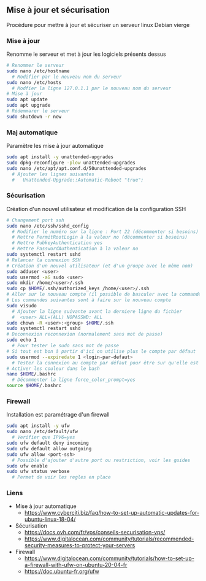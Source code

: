 ## Mise à jour et sécurisation

Procédure pour mettre à jour et sécuriser un serveur linux Debian vierge

### Mise à jour

Renomme le serveur et met à jour les logiciels présents dessus

```bash
# Renommer le serveur
sudo nano /etc/hostname
  # Modifier par le nouveau nom du serveur
sudo nano /etc/hosts
  # Modfier la ligne 127.0.1.1 par le nouveau nom du serveur
# Mise à jour
sudo apt update
sudo apt upgrade
# Rédemmarer le serveur
sudo shutdown -r now
```

### Maj automatique

Paramètre les mise à jour automatique

```bash
sudo apt install -y unattended-upgrades
sudo dpkg-reconfigure -plow unattended-upgrades
sudo nano /etc/apt/apt.conf.d/50unattended-upgrades
  # Ajouter les lignes suivantes
  #   Unattended-Upgrade::Automatic-Reboot "true";
```

### Sécurisation

Création d'un nouvel utilisateur et modification de la configuration SSH

```bash
# Changement port ssh
sudo nano /etc/ssh/sshd_config
  # Modifier le numéro sur la ligne : Port 22 (décommenter si besoins)
  # Mettre PermitRootLogin à la valeur no (décommenter si besoins)
  # Mettre PubkeyAuthentication yes
  # Mettre PasswordAuthentication à la valeur no
sudo systemctl restart sshd
# Relancer la connexion SSH
# Création d'un nouvel utilisateur (et d'un groupe avec le même nom)
sudo adduser <user>
sudo usermod -aG sudo <user>
sudo mkdir /home/<user>/.ssh
sudo cp $HOME/.ssh/authorized_keys /home/<user>/.ssh
# Aller sur le nouveau compte (il possible de basculer avec la commande : su - <user>)
# Les commandes suivantes sont à faire sur le nouveau compte
sudo visudo
  # Ajouter la ligne suivante avant la derniere ligne du fichier
  #  <user> ALL=(ALL) NOPASSWD: ALL
sudo chown -R <user>:<group> $HOME/.ssh
sudo systemctl restart sshd
# Deconnexion reconnexion (normalement sans mot de passe)
sudo echo 1
  # Pour tester le sudo sans mot de passe
# Si tout est bon à partir d'ici on utilise plus le compte par défaut
sudo usermod --expiredate 1 <login-par-defaut>
  # Tester la connexion au compte par défaut pour être sur qu'elle est desactivée
# Activer les couleur dans le bash
nano $HOME/.bashrc
  # Décommenter la ligne force_color_prompt=yes
source $HOME/.bashrc
```

### Firewall

Installation est paramétrage d'un firewall

```bash
sudo apt install -y ufw
sudo nano /etc/default/ufw
  # Verifier que IPV6=yes
sudo ufw default deny incoming
sudo ufw default allow outgoing
sudo ufw allow <port-ssh>
  # Possible d'ajouter d'autre port ou restriction, voir les guides
sudo ufw enable 
sudo ufw status verbose
  # Permet de voir les regles en place
```

### Liens

- Mise à jour automatique
  - https://www.cyberciti.biz/faq/how-to-set-up-automatic-updates-for-ubuntu-linux-18-04/
- Sécurisation
  - https://docs.ovh.com/fr/vps/conseils-securisation-vps/
  - https://www.digitalocean.com/community/tutorials/recommended-security-measures-to-protect-your-servers
- Firewall
  - https://www.digitalocean.com/community/tutorials/how-to-set-up-a-firewall-with-ufw-on-ubuntu-20-04-fr
  - https://doc.ubuntu-fr.org/ufw